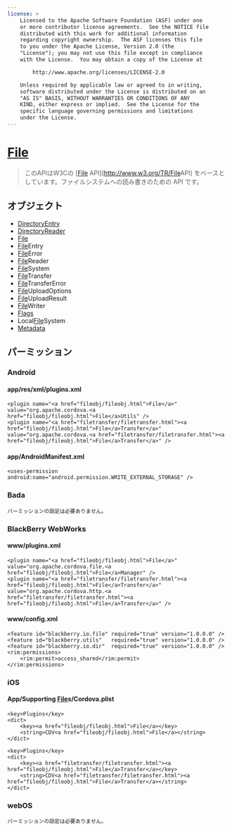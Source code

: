 ```yaml
---
license: >
    Licensed to the Apache Software Foundation (ASF) under one
    or more contributor license agreements.  See the NOTICE file
    distributed with this work for additional information
    regarding copyright ownership.  The ASF licenses this file
    to you under the Apache License, Version 2.0 (the
    "License"); you may not use this file except in compliance
    with the License.  You may obtain a copy of the License at

        http://www.apache.org/licenses/LICENSE-2.0

    Unless required by applicable law or agreed to in writing,
    software distributed under the License is distributed on an
    "AS IS" BASIS, WITHOUT WARRANTIES OR CONDITIONS OF ANY
    KIND, either express or implied.  See the License for the
    specific language governing permissions and limitations
    under the License.
---
```


<a href="fileobj/fileobj.html">File</a>
==========

>  このAPIはW3Cの [<a href="fileobj/fileobj.html">File</a> API](http://www.w3.org/TR/<a href="fileobj/fileobj.html">File</a>API) をベースとしています。ファイルシステムへの読み書きのための API です。

オブジェクト
-------

- <a href="directoryentry/directoryentry.html">DirectoryEntry</a>
- <a href="directoryreader/directoryreader.html">DirectoryReader</a>
- <a href="fileobj/fileobj.html">File</a>
- <a href="fileentry/fileentry.html"><a href="fileobj/fileobj.html">File</a>Entry</a>
- <a href="fileerror/fileerror.html"><a href="fileobj/fileobj.html">File</a>Error</a>
- <a href="filereader/filereader.html"><a href="fileobj/fileobj.html">File</a>Reader</a>
- <a href="filesystem/filesystem.html"><a href="fileobj/fileobj.html">File</a>System</a>
- <a href="filetransfer/filetransfer.html"><a href="fileobj/fileobj.html">File</a>Transfer</a>
- <a href="filetransfererror/filetransfererror.html"><a href="filetransfer/filetransfer.html"><a href="fileobj/fileobj.html">File</a>Transfer</a>Error</a>
- <a href="fileuploadoptions/fileuploadoptions.html"><a href="fileobj/fileobj.html">File</a>UploadOptions</a>
- <a href="fileuploadresult/fileuploadresult.html"><a href="fileobj/fileobj.html">File</a>UploadResult</a>
- <a href="filewriter/filewriter.html"><a href="fileobj/fileobj.html">File</a>Writer</a>
- <a href="flags/flags.html">Flags</a>
- Local<a href="filesystem/filesystem.html"><a href="fileobj/fileobj.html">File</a>System</a>
- <a href="metadata/metadata.html">Metadata</a>

パーミッション
-----------

### Android

#### app/res/xml/plugins.xml

    <plugin name="<a href="fileobj/fileobj.html">File</a>" value="org.apache.cordova.<a href="fileobj/fileobj.html">File</a>Utils" />
    <plugin name="<a href="filetransfer/filetransfer.html"><a href="fileobj/fileobj.html">File</a>Transfer</a>" value="org.apache.cordova.<a href="filetransfer/filetransfer.html"><a href="fileobj/fileobj.html">File</a>Transfer</a>" />

#### app/AndroidManifest.xml

    <uses-permission android:name="android.permission.WRITE_EXTERNAL_STORAGE" />

### Bada

    パーミッションの設定は必要ありません。

### BlackBerry WebWorks

#### www/plugins.xml

    <plugin name="<a href="fileobj/fileobj.html">File</a>" value="org.apache.cordova.file.<a href="fileobj/fileobj.html">File</a>Manager" />
    <plugin name="<a href="filetransfer/filetransfer.html"><a href="fileobj/fileobj.html">File</a>Transfer</a>" value="org.apache.cordova.http.<a href="filetransfer/filetransfer.html"><a href="fileobj/fileobj.html">File</a>Transfer</a>" />

#### www/config.xml

    <feature id="blackberry.io.file" required="true" version="1.0.0.0" />
    <feature id="blackberry.utils"   required="true" version="1.0.0.0" />
    <feature id="blackberry.io.dir"  required="true" version="1.0.0.0" />
    <rim:permissions>
        <rim:permit>access_shared</rim:permit>
    </rim:permissions>

### iOS

#### App/Supporting <a href="fileobj/fileobj.html">File</a>s/Cordova.plist

    <key>Plugins</key>
    <dict>
        <key><a href="fileobj/fileobj.html">File</a></key>
        <string>CDV<a href="fileobj/fileobj.html">File</a></string>
    </dict>

    <key>Plugins</key>
    <dict>
        <key><a href="filetransfer/filetransfer.html"><a href="fileobj/fileobj.html">File</a>Transfer</a></key>
        <string>CDV<a href="filetransfer/filetransfer.html"><a href="fileobj/fileobj.html">File</a>Transfer</a></string>
    </dict>

### webOS

    パーミッションの設定は必要ありません。

